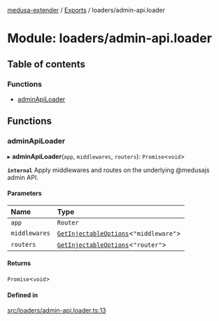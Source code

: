 [medusa-extender](../README.md) / [Exports](../modules.md) / loaders/admin-api.loader

# Module: loaders/admin-api.loader

## Table of contents

### Functions

- [adminApiLoader](loaders_admin_api_loader.md#adminapiloader)

## Functions

### adminApiLoader

▸ **adminApiLoader**(`app`, `middlewares`, `routers`): `Promise`<`void`\>

**`internal`**
Apply middlewares and routes on the underlying @medusajs admin API.

#### Parameters

| Name | Type |
| :------ | :------ |
| `app` | `Router` |
| `middlewares` | [`GetInjectableOptions`](core_types.md#getinjectableoptions)<``"middleware"``\> |
| `routers` | [`GetInjectableOptions`](core_types.md#getinjectableoptions)<``"router"``\> |

#### Returns

`Promise`<`void`\>

#### Defined in

[src/loaders/admin-api.loader.ts:13](https://github.com/adrien2p/medusa-extender/blob/87e9fff/src/loaders/admin-api.loader.ts#L13)

